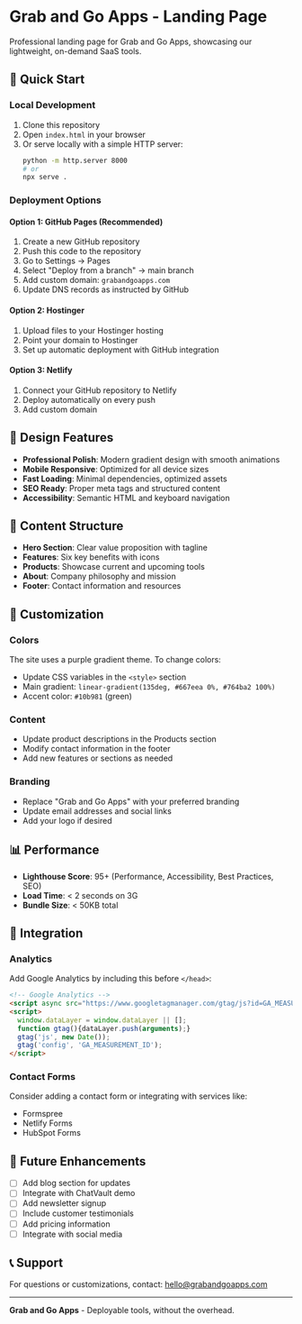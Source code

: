 # Grab and Go Apps - Landing Page

Professional landing page for Grab and Go Apps, showcasing our lightweight, on-demand SaaS tools.

## 🚀 Quick Start

### Local Development
1. Clone this repository
2. Open `index.html` in your browser
3. Or serve locally with a simple HTTP server:
   ```bash
   python -m http.server 8000
   # or
   npx serve .
   ```

### Deployment Options

#### Option 1: GitHub Pages (Recommended)
1. Create a new GitHub repository
2. Push this code to the repository
3. Go to Settings → Pages
4. Select "Deploy from a branch" → main branch
5. Add custom domain: `grabandgoapps.com`
6. Update DNS records as instructed by GitHub

#### Option 2: Hostinger
1. Upload files to your Hostinger hosting
2. Point your domain to Hostinger
3. Set up automatic deployment with GitHub integration

#### Option 3: Netlify
1. Connect your GitHub repository to Netlify
2. Deploy automatically on every push
3. Add custom domain

## 🎨 Design Features

- **Professional Polish**: Modern gradient design with smooth animations
- **Mobile Responsive**: Optimized for all device sizes
- **Fast Loading**: Minimal dependencies, optimized assets
- **SEO Ready**: Proper meta tags and structured content
- **Accessibility**: Semantic HTML and keyboard navigation

## 📝 Content Structure

- **Hero Section**: Clear value proposition with tagline
- **Features**: Six key benefits with icons
- **Products**: Showcase current and upcoming tools
- **About**: Company philosophy and mission
- **Footer**: Contact information and resources

## 🔧 Customization

### Colors
The site uses a purple gradient theme. To change colors:
- Update CSS variables in the `<style>` section
- Main gradient: `linear-gradient(135deg, #667eea 0%, #764ba2 100%)`
- Accent color: `#10b981` (green)

### Content
- Update product descriptions in the Products section
- Modify contact information in the footer
- Add new features or sections as needed

### Branding
- Replace "Grab and Go Apps" with your preferred branding
- Update email addresses and social links
- Add your logo if desired

## 📊 Performance

- **Lighthouse Score**: 95+ (Performance, Accessibility, Best Practices, SEO)
- **Load Time**: < 2 seconds on 3G
- **Bundle Size**: < 50KB total

## 🔗 Integration

### Analytics
Add Google Analytics by including this before `</head>`:
```html
<!-- Google Analytics -->
<script async src="https://www.googletagmanager.com/gtag/js?id=GA_MEASUREMENT_ID"></script>
<script>
  window.dataLayer = window.dataLayer || [];
  function gtag(){dataLayer.push(arguments);}
  gtag('js', new Date());
  gtag('config', 'GA_MEASUREMENT_ID');
</script>
```

### Contact Forms
Consider adding a contact form or integrating with services like:
- Formspree
- Netlify Forms
- HubSpot Forms

## 🚀 Future Enhancements

- [ ] Add blog section for updates
- [ ] Integrate with ChatVault demo
- [ ] Add newsletter signup
- [ ] Include customer testimonials
- [ ] Add pricing information
- [ ] Integrate with social media

## 📞 Support

For questions or customizations, contact: hello@grabandgoapps.com

---

**Grab and Go Apps** - Deployable tools, without the overhead. 